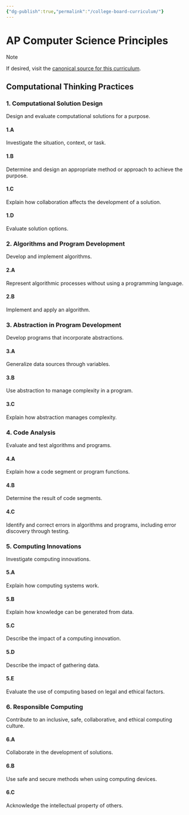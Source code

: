 ```yaml
---
{"dg-publish":true,"permalink":"/college-board-curriculum/"}
---
```


# AP Computer Science Principles
> [!NOTE]
> If desired, visit the [canonical source for this curriculum](https://apcentral.collegeboard.org/media/pdf/ap-computer-science-principles-course-and-exam-description.pdf?course=ap-computer-science-a#page=23).

## Computational Thinking Practices
### 1. Computational Solution Design
Design and evaluate computational solutions for a purpose.
#### 1.A
Investigate the situation, context, or task.
#### 1.B
Determine and design an appropriate method or approach to achieve the purpose.
#### 1.C
Explain how collaboration affects the development of a solution.
#### 1.D
Evaluate solution options.
### 2. Algorithms and Program Development
Develop and implement algorithms.
#### 2.A
Represent algorithmic processes without using a programming language.
#### 2.B
Implement and apply an algorithm.
### 3. Abstraction in Program Development
Develop programs that incorporate abstractions.
#### 3.A
Generalize data sources through variables.
#### 3.B
Use abstraction to manage complexity in a program.
#### 3.C
Explain how abstraction manages complexity.
### 4. Code Analysis
Evaluate and test algorithms and programs.
#### 4.A
Explain how a code segment or program functions.
#### 4.B
Determine the result of code segments.
#### 4.C
Identify and correct errors in algorithms and programs, including error discovery through testing.
### 5. Computing Innovations
Investigate computing innovations.
#### 5.A
Explain how computing systems work.
#### 5.B
Explain how knowledge can be generated from data.
#### 5.C
Describe the impact of a computing innovation.
#### 5.D
Describe the impact of gathering data.
#### 5.E
Evaluate the use of computing based on legal and ethical factors.
### 6. Responsible Computing
Contribute to an inclusive, safe, collaborative, and ethical computing culture.
#### 6.A
Collaborate in the development of solutions.
#### 6.B
Use safe and secure methods when using computing devices.
#### 6.C
Acknowledge the intellectual property of others.
